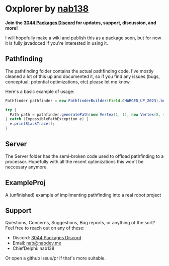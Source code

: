 # Oxplorer by [nab138](https://github.com/nab138)

**Join the [3044 Packages Discord](https://discord.gg/ypRWZGnW66) for updates, support, discussion, and more!**

I will hopefully make a wiki and publish this as a package soon, but for now it is fully javadoced if you're interested in using it.

## Pathfinding

The pathfinding folder contains the actual pathfinding code. I've mostly cleaned a lot of this up and documented it, so if you find any issues (bugs, conceptual, potential optimizations, etc) please let me know.

Here's a basic example of usage:

```java
Pathfinder pathfinder = new PathfinderBuilder(Field.CHARGED_UP_2023).build();

try {
  Path path = pathfinder.generatePath(new Vertex(1, 1), new Vertex(8, 4));
} catch (ImpossiblePathException e) {
  e.printStackTrace();
}
```

## Server

The Server folder has the semi-broken code used to offload pathfinding to a processor. Hopefully with all the recent optimizations this won't be neccesary anymore.

## ExampleProj

A (unfinished) example of implimenting pathfinding into a real robot project

## Support

Questions, Concerns, Suggestions, Bug reports, or anything of the sort? Feel free to reach out on any of these:

- Discord: [3044 Packages Discord](https://discord.gg/ypRWZGnW66)
- Email: nab@nabdev.me
- ChiefDelphi: nab138

Or open a github issue/pr if that's more suitable.
